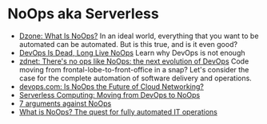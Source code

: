 # NoOps aka Serverless 
- [Dzone: What Is NoOps?](https://dzone.com/articles/what-is-noops) In an ideal world, everything that you want to be automated can be automated. But is this true, and is it even good?
- [DevOps Is Dead, Long Live NoOps](https://medium.com/better-programming/devop-noops-difference-504dfc4e9faa) Learn why DevOps is not enough
- [zdnet: There's no ops like NoOps: the next evolution of DevOps](https://www.zdnet.com/article/theres-no-ops-like-noops-the-next-evolution-of-devops/) Code moving from frontal-lobe-to-front-office in a snap? Let's consider the case for the complete automation of software delivery and operations.
- [devops.com: Is NoOps the Future of Cloud Networking?](https://devops.com/is-noops-the-future-of-cloud-networking/)
- [Serverless Computing: Moving from DevOps to NoOps](https://devops.com/serverless-computing-moving-from-devops-to-noops/)
- [7 arguments against NoOps](https://techbeacon.com/enterprise-it/7-arguments-against-noops)
- [What is NoOps? The quest for fully automated IT operations](https://www.cio.com/article/3407714/what-is-noops-the-quest-for-fully-automated-it-operations.html)